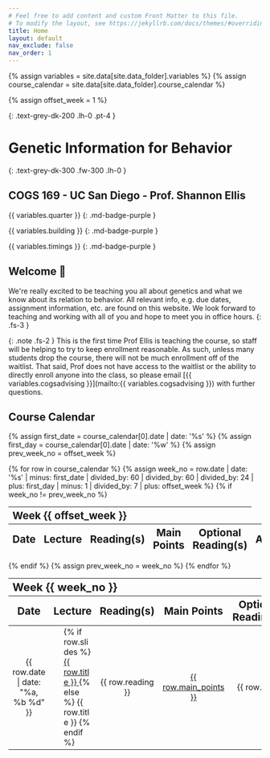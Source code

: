 ```yaml
---
# Feel free to add content and custom Front Matter to this file.
# To modify the layout, see https://jekyllrb.com/docs/themes/#overriding-theme-defaults
title: Home
layout: default
nav_exclude: false
nav_order: 1
---
```


{% assign variables = site.data[site.data_folder].variables %}
{% assign course_calendar = site.data[site.data_folder].course_calendar %}
<!-- Fall quarter starts in Week 0 while the other quarters start in Week 1 -->
{% assign offset_week = 1 %}

<script>
if (site.data_folder.charAt(0) === 'f') {
    {% assign offset_week = 0 %}
</script>

{: .text-grey-dk-200 .lh-0 .pt-4 }
# Genetic Information for Behavior

{: .text-grey-dk-300 .fw-300 .lh-0 }
## COGS 169 - UC San Diego - Prof. Shannon Ellis

{{ variables.quarter }}
{: .md-badge-purple }

{{ variables.building }}
{: .md-badge-purple }

{{ variables.timings }}
{: .md-badge-purple }


## Welcome <span title="https://jarv.is/" class="wave">👋</span> 

We're really excited to be teaching you all about genetics and what we know about its relation to behavior. All relevant info, e.g. due dates, assignment information, etc. are found on this website. We look forward to teaching and working with all of you and hope to meet you in office hours.
{: .fs-3 }

{: .note .fs-2 }
This is the first time Prof Ellis is teaching the course, so staff will be helping to try to keep enrollment reasonable. As such, unless many students drop the course, there will not be much enrollment off of the waitlist. That said, Prof does not have access to the waitlist or the ability to directly enroll anyone into the class, so please email [{{ variables.cogsadvising }}](mailto:{{ variables.cogsadvising }}) with further questions.

## Course Calendar

{% assign first_date = course_calendar[0].date | date: '%s' %}
{% assign first_day = course_calendar[0].date | date: '%w' %}
{% assign prev_week_no = offset_week %}
<table style="table-layout: fixed; text-align: left; width: 100%;">
    <colspan>
        <col style="width: 15%; border: none">
        <col style="width: 15%; border: none">
        <col style="width: 20%; border: none">
        <col style="width: 15%; border: none">
        <col style="width: 20%; border: none">
        <col style="width: 15%; border: none">
    </colspan>
    <thead>
        <tr class="header">
            <th colspan="5" style="font-size-adjust:0.70"> Week {{ offset_week }} </th>
        </tr>
        <tr class="header">
            <th style="text-align: center; font-size-adjust:0.70"> Date </th>
            <th style="text-align: center; font-size-adjust:0.70"> Lecture </th>
            <th style="text-align: center; font-size-adjust:0.70"> Reading(s) </th>
            <th style="text-align: center; font-size-adjust:0.70"> Main Points </th>
            <th style="text-align: center; font-size-adjust:0.70"> Optional Reading(s)</th>
            <th style="text-align: center; font-size-adjust:0.70"> Assignments </th>
        </tr>
    </thead>
    <tbody>
{% for row in course_calendar %}
    {% assign week_no = row.date | date: '%s' | minus: first_date | divided_by: 60 | divided_by: 60 | divided_by: 24 | plus: first_day | minus: 1 | divided_by: 7 | plus: offset_week %}
    <!-- Week number is calculated as follows. Take the current row date as epoch and subtract the first date from course calendar.
    Convert it to number of days (How many days ahead is the current row date from first date) and add the day number of the first day of the week.
    Sunday is considered as 0, Monday as 1 and so on (strftime), but to start our week from Monday, we subtract 1 and then divide by 7 to get week no
    Offset week is used since fall quarter starts in Week 0 while other quarters start in Week 1 -->
    {% if week_no != prev_week_no %}
    </tbody>
</table>
<table style="table-layout: fixed; text-align: left; width: 100%;">
    <colspan>
        <col style="width: 15%; border: none">
        <col style="width: 15%; border: none">
        <col style="width: 20%; border: none">
        <col style="width: 15%; border: none">
        <col style="width: 20%; border: none">
        <col style="width: 15%; border: none">
    </colspan>
    <thead>
        <tr class="header">
            <th colspan="5" style="font-size-adjust:0.75"> Week {{ week_no }} </th>
         </tr>
        <tr class="header">
            <th style="text-align: center; font-size-adjust:0.70"> Date </th>
            <th style="text-align: center; font-size-adjust:0.70"> Lecture </th>
            <th style="text-align: center; font-size-adjust:0.70"> Reading(s) </th>
            <th style="text-align: center; font-size-adjust:0.70"> Main Points </th>
            <th style="text-align: center; font-size-adjust:0.70"> Optional Reading(s)</th>
            <th style="text-align: center; font-size-adjust:0.70"> Assignments </th>
        </tr>
    </thead>
    <tbody>
    {% endif %}
    {% assign prev_week_no = week_no %}
        <tr>
            <td style="text-align: center"> {{ row.date | date: "%a, %b %d" }} </td>
            <td style="padding-left: 4%"> {% if row.slides %} <a href="{{ row.slides }}"> {{ row.title }} </a> {% else %} {{ row.title }} {% endif %} </td>
            <td style="text-align: center"> {{ row.reading }} </td>
            <td style="text-align: center"> <a href="{{ row.mp_link }}"> {{ row.main_points }} </a> </td>
            <td style="text-align: center"> {{ row.opt }} </td>
            <td style="text-align: center"> <a href="{{ row.assign_link }}"> {{ row.assignment }} </a> </td>
        </tr>
{% endfor %}
    </tbody>
</table>
